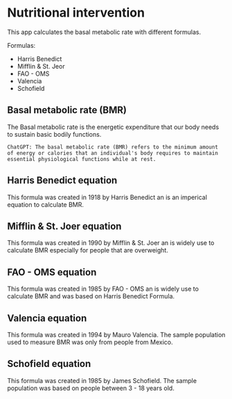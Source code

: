 # Nutritional intervention

This app calculates the basal metabolic rate with different formulas.

Formulas:

- Harris Benedict
- Mifflin & St. Jeor
- FAO - OMS
- Valencia
- Schofield

## Basal metabolic rate (BMR)

The Basal metabolic rate is the energetic expenditure that our body needs to sustain basic bodily functions.

```
ChatGPT: The basal metabolic rate (BMR) refers to the minimum amount of energy or calories that an individual's body requires to maintain essential physiological functions while at rest.
```

## Harris Benedict equation

This formula was created in 1918 by Harris Benedict an is an imperical equation to calculate BMR.

## Mifflin & St. Joer equation

This formula was created in 1990 by Mifflin & St. Joer an is widely use to calculate BMR especially for people that are overweight.

## FAO - OMS equation

This formula was created in 1985 by FAO - OMS an is widely use to calculate BMR and was based on Harris Benedict Formula.

## Valencia equation

This formula was created in 1994 by Mauro Valencia. The sample population used to measure BMR was only from people from Mexico.

## Schofield equation

This formula was created in 1985 by James Schofield. The sample population was based on people between 3 - 18 years old.
